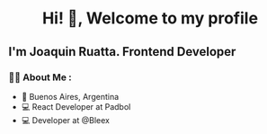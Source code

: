 <div align="center">
  <h1 align="center">
    Hi! 👋, Welcome to my profile
  </h1>
</div>


<h2>I'm Joaquin Ruatta. Frontend Developer</h2>

### 👨‍💻 About Me :
- :house_with_garden:  Buenos Aires, Argentina
- 💻  React Developer at Padbol 
- 💻  Developer at @Bleex

